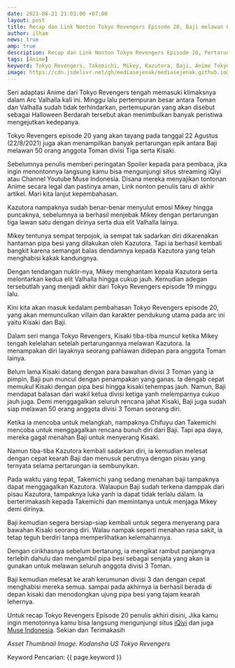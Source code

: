 ```yaml
---
date: 2021-08-21 21:03:00 +07:00
layout: post
title: Recap dan Link Nonton Tokyo Revengers Episode 20, Baji melawan Kisaki serta para bawahannya
author: ilham
news: true
amp: true
description: Recap dan Link Nonton Tokyo Revengers Episode 20, Pertarungan epik Baji Kesuke melawan Kisaki dan 50 orang anggota Toman.
tags: [Anime]
keyword: Tokyo Revengers, Takemichi, Mikey, Kazutora, Baji, Anime Tokyo Revengers, Tokyo Revengers episode 20, Tokyo Revengers episode 20 sub indo, Muse Indonesia, iQiyi
image: https://cdn.jsdelivr.net/gh/mediasejenak/mediasejenak.github.io@main/images/20210821_205127_0000.webp
---
```

Seri adaptasi Anime dari Tokyo Revengers tengah memasuki klimaksnya dalam Arc Valhalla kali ini. Minggu lalu pertempuran besar antara Toman dan Valhalla sudah tidak terhindarkan, pertemupuran yang akan disebut sebagai Halloween Berdarah tersebut akan menimbulkan banyak peristiwa mengejutkan kedepanya.

Tokyo Revengers episode 20 yang akan tayang pada tanggal 22 Agustus (22/8/2021) juga akan menampilkan banyak pertarungan epik antara Baji melawan 50 orang anggota Toman divisi Tiga serta Kisaki.

Sebelumnya penulis memberi peringatan Spoiler kepada para pembaca, jika ingin menontonnya langsung kamu bisa mengunjungi situs streaming iQiyi atau Channel Youtube Muse Indonesia. Disana mereka menyajikan tontonan Anime secara legal dan pastinya aman, Link nonton penulis taru di akhir artikel. Mari kita lanjut kepembahasan.

Kazutora nampaknya sudah benar-benar menyulut emosi Mikey hingga puncaknya, sebelumnya ia berhasil menjebak Mikey dengan pertarungan tiga lawan satu dengan dirinya serta dua elit Valhalla lainya.

Mikey tentunya sempat terpojok, ia sempat tak sadarkan diri dikarenakan hantaman pipa besi yang dilakukan oleh Kazutora. Tapi ia berhasil kembali bangkit karena semangat balas dendamnya kepada Kazutora yang telah menghabisi kakak kandungnya.

Dengan tendangan nuklir-nya, Mikey menghantam kepala Kazutora serta melontarkan kedua elit Valhalla hingga cukup jauh. Kemudian adegan tersebutlah yang menjadi akhir dari Tokyo Revengers episode 19 minggu lalu.

Kini kita akan masuk kedalam pembahasan Tokyo Revengers episode 20, yang akan memunculkan villain dan karakter pendukung utama pada arc ini yaitu Kisaki dan Baji.

Dalam seri manga Tokyo Revengers, Kisaki tiba-tiba muncul ketika Mikey tengah kelelahan setelah pertarungannya melawan Kazutora. Ia menampakan diri layaknya seorang pahlawan didepan para anggota Toman lainya.

Belum lama Kisaki datang dengan para bawahan divisi 3 Toman yang ia pimpin, Baji pun muncul dengan penampakan yang ganas. Ia dengab cepat memukul Kisaki dengan pipa besi hingga kisaki tehempas jauh. Namun, Baji mendapat balasan dari wakil ketua divisi ketiga yanh melemparnya cukuo jauh juga. Demi menggagalkan seluruh rencana jahat Kisaki, Baji juga sudah siap melawan 50 orang anggota divisi 3 Toman seorang diri.

Ketika ia mencoba untuk melangkah, nampaknya Chifuyu dan Takemichi mencoba untuk menggagalkan rencana bunuh diri dari Baji. Tapi apa daya, mereka gagal menahan Baji untuk menyerang Kisaki.

Namun tiba-tiba Kazutora kembali sadarkan diri, ia kemudian melesat dengan cepat kearah Baji dan menusuk perutnya dengan pisau yang ternyata selama pertarungan ia sembunyikan.

Pada waktu yang tepat, Takemichi yang sedang menahan baji tampaknya dapat menggagalkan Kazutora. Walaupun Baji sudah terkena damppak dari pisau Kazutora, tampaknya luka yanh ia dapat tidak terlalu dalam. Ia berterimakasih kepada Takemichi dan memintanya untuk menjaga Mikey demi dirinya.

Baji kemudian segera bersiap-siap kembali untuk segera menyerang para bawahan Kisaki seorang diri. Walau nampak seperti menahan rasa sakit, ia tetap teguh berdiri tanpa memperlihatkan kelemahannya.

Dengan cirikhasnya sebelum bertarung, ia mengikat rambut panjangnya terlebih dahulu dan mengambil pipa besi sebagai senjata yang akan ia gunakan untuk melawan seluruh anggota divisi 3 Toman.

Baji kemudian melesat ke arah kerumunan divisi 3 dan dengan cepat menghabisi mereka semua. sampai pada akhirnya ia berhasil berada di depan kisaki dan menodongkan ujung pipa besi yang tajam kearah lehernya.

Untuk recap Tokyo Revengers Episode 20 penulis akhiri disini, Jika kamu ingin menotonnya kamu bisa langsung mengunjungi situs <a href="https://www.iq.com/play/tokyo-revengers-19-15wcgzrnit8" rel="nofollow" target="_blank">iQiyi</a> dan juga <a href="https://youtu.be/RKh0E79QFoA" rel="nofollow" target="_blank">Muse Indonesia</a>. Sekian dan Terimakasih

<i>Asset Thumbnail Image: Kodansha US Tokyo Revengers</i>

Keyword Pencarian: {{ page.keyword }}
